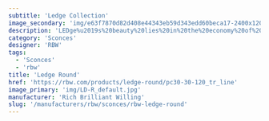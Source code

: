 ```yaml
---
subtitle: 'Ledge Collection'
image_secondary: 'img/e63f7870d82d408e44343eb59d343edd60beca17-2400x1200.png'
description: 'LEDge%u2019s%20beauty%20lies%20in%20the%20economy%20of%20its%20form.%20Ledge%u2019s%20clean-cut%20design%2C%20drawn%20up%20as%20an%20intersection%20between%20two%20geometric%20planes%2C%20fits%20nicely%20into%20a%20range%20of%20settings.%20Its%20flexibility%20extends%20further%20in%20options%20of%20upward%20or%20downward%20installation%20and%20an%20array%20of%20surface%20finishes.%A0'
category: 'Sconces'
designer: 'RBW'
tags:
  - 'Sconces'
  - 'rbw'
title: 'Ledge Round'
href: 'https://rbw.com/products/ledge-round/pc30-30-120_tr_line'
image_primary: 'img/LD-R_default.jpg'
manufacturer: 'Rich Brilliant Willing'
slug: '/manufacturers/rbw/sconces/rbw-ledge-round'
---
```

